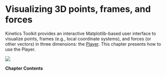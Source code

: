 # Visualizing 3D points, frames, and forces

Kinetics Toolkit provides an interactive Matplotlib-based user interface to visualize points, frames (e.g., local coordinate systems), and forces (or other vectors) in three dimensions: the [Player](api/ktk.Player.rst). This chapter presents how to use the Player.

![](_static/images/frontpage.gif)

**Chapter Contents**

```{tableofcontents}
```
